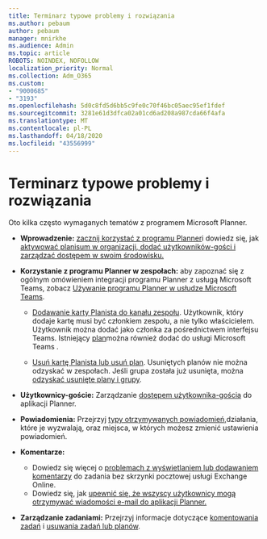 ```yaml
---
title: Terminarz typowe problemy i rozwiązania
ms.author: pebaum
author: pebaum
manager: mnirkhe
ms.audience: Admin
ms.topic: article
ROBOTS: NOINDEX, NOFOLLOW
localization_priority: Normal
ms.collection: Adm_O365
ms.custom:
- "9000685"
- "3193"
ms.openlocfilehash: 5d0c8fd5d6bb5c9fe0c70f46bc05aec95ef1fdef
ms.sourcegitcommit: 3281e61d3dfca02a01cd6ad208a987cda66f4afa
ms.translationtype: MT
ms.contentlocale: pl-PL
ms.lasthandoff: 04/18/2020
ms.locfileid: "43556999"
---
```

# <a name="planner-common-issues-and-resolutions"></a>Terminarz typowe problemy i rozwiązania

Oto kilka często wymaganych tematów z programem Microsoft Planner.
 
- **Wprowadzenie:** [zacznij korzystać z programu Planner](https://support.office.com/article/microsoft-planner-help-4a9a13c6-3adf-4a60-a6fc-15c0b15e16fc)i dowiedz się, jak [aktywować planisum w organizacji, dodać użytkowników-gości i zarządzać dostępem w swoim środowisku.](https://docs.microsoft.com/office365/planner/planner-for-admins)

- **Korzystanie z programu Planner w zespołach:** aby zapoznać się z ogólnym omówieniem integracji programu Planner z usługą Microsoft Teams, zobacz [Używanie programu Planner w usłudze Microsoft Teams](https://support.office.com/article/62798a9f-e8f7-4722-a700-27dd28a06ee0).

     - [Dodawanie karty Planista do kanału zespołu](https://support.office.com/article/62798a9f-e8f7-4722-a700-27dd28a06ee0#bkmk_addaplannertabtoateamchannel). Użytkownik, który dodaje kartę musi być członkiem zespołu, a nie tylko właścicielem. Użytkownik można dodać jako członka za pośrednictwem interfejsu Teams. Istniejący [plan](https://techcommunity.microsoft.com/t5/Planner-Blog/Bringing-a-Plan-into-Microsoft-Teams/ba-p/57463)można również dodać do usługi Microsoft Teams .

    - [Usuń kartę Planista lub usuń plan](https://support.office.com/article/62798a9f-e8f7-4722-a700-27dd28a06ee0#bkmk_removeaplannertabordeleteaplan). Usuniętych planów nie można odzyskać w zespołach. Jeśli grupa została już usunięta, można [odzyskać usunięte plany i grupy](https://techcommunity.microsoft.com/t5/planner-blog/microsoft-planner-now-you-can-recover-deleted-plans-and-groups/ba-p/362242
).
 
- **Użytkownicy-goście:** Zarządzanie [dostępem użytkownika-gościa](https://support.office.com/article/guest-access-in-microsoft-planner-cc5d7f96-dced-4da4-ab62-08c72d9759c6) do aplikacji Planner.
 
- **Powiadomienia:** Przejrzyj [typy otrzymywanych powiadomień,](https://support.office.com/article/stay-on-top-of-tasks-and-plans-with-email-and-notifications-cce223d6-b0ae-43cf-a080-266e2414a859)działania, które je wyzwalają, oraz miejsca, w których możesz zmienić ustawienia powiadomień.
 
- **Komentarze:** 
   - Dowiedz się więcej o [problemach z wyświetlaniem lub dodawaniem komentarzy](https://docs.microsoft.com/office365/planner/planner-for-admins#can-people-in-my-organization-use-planner-if-they-dont-have-an-exchange-online-mailbox) do zadania bez skrzynki pocztowej usługi Exchange Online.
   - Dowiedz się, jak [upewnić się, że wszyscy użytkownicy mogą otrzymywać wiadomości e-mail do aplikacji Planner.](https://docs.microsoft.com/office365/planner/planner-for-admins#how-do-i-make-sure-all-my-users-can-get-emails-forplanner)

- **Zarządzanie zadaniami:** Przejrzyj informacje dotyczące [komentowania zadań](https://support.office.com/article/comment-on-tasks-in-microsoft-planner-fd4aedde-7785-4cd0-96ee-122fbc9140e1) i [usuwania zadań lub planów](https://support.office.com/article/delete-a-task-or-plan-39e10e78-13f0-446d-94cd-9e562648497a).
